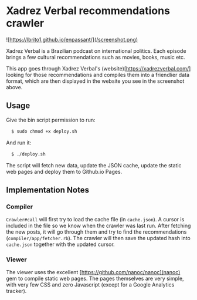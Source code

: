 # Xadrez Verbal recommendations crawler

![https://lbrito1.github.io/enpassant/](/screenshot.png)

Xadrez Verbal is a Brazilian podcast on international politics. Each episode brings a few cultural recommendations such as movies, books, music etc.

This app goes through Xadrez Verbal's (website)[https://xadrezverbal.com/] looking for those recommendations and compiles them into a friendlier data format, which are then displayed in the website you see in the screenshot above.

## Usage

Give the bin script permission to run:

```bash
  $ sudo chmod +x deploy.sh
```

And run it:

```bash
  $ ./deploy.sh
```

The script will fetch new data, update the JSON cache, update the static web pages and deploy them to Github.io Pages.

## Implementation Notes

### Compiler

`Crawler#call` will first try to load the cache file (in `cache.json`). A cursor is included in the file so we know when the crawler was last run. After fetching the new posts, it will go through them and try to find the recommendations (`compiler/app/fetcher.rb`). The crawler will then save the updated hash into `cache.json` together with the updated cursor.

### Viewer

The viewer uses the excellent [https://github.com/nanoc/nanoc](nanoc) gem to compile static web pages. The pages themselves are very simple, with very few CSS and zero Javascript (except for a Google Analytics tracker).
